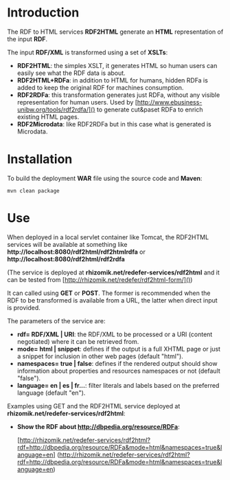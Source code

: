 # Introduction

The RDF to HTML services **RDF2HTML** generate an **HTML** representation of the input **RDF**.

The input **RDF/XML** is transformed using a set of **XSLTs**:
 
* **RDF2HTML**: the simples XSLT, it generates HTML so human users can easily see what the RDF data is about.
* **RDF2HTML+RDFa**: in addition to HTML for humans, hidden RDFa is added to keep the original RDF for machines consumption.
* **RDF2RDFa**: this transformation generates just RDFa, without any visible representation for human users. Used by [http://www.ebusiness-unibw.org/tools/rdf2rdfa/]() to generate cut&paset RDFa to enrich existing HTML pages.
* **RDF2Microdata**: like RDF2RDFa but in this case what is generated is Microdata.

# Installation

To build the deployment **WAR** file using the source code and **Maven**:

    mvn clean package

# Use

When deployed in a local servlet container like Tomcat, the RDF2HTML services will be available at something like **http://localhost:8080/rdf2html/rdf2htmlrdfa** or **http://localhost:8080/rdf2html/rdf2rdfa**

(The service is deployed at **rhizomik.net/redefer-services/rdf2html** and it can be tested from [http://rhizomik.net/redefer/rdf2html-form/]())

It can called using **GET** or **POST**. The former is recommended when the RDF to be transformed is available from a URL, the latter when direct input is provided.

The parameters of the service are:

*   **rdf= RDF/XML | URI**: the RDF/XML to be processed or a URI (content negotiated) where it can be retrieved from.
*   **mode= html | snippet**: defines if the output is a full XHTML page or just a snippet for inclusion in other web pages (default "html").
*   **namespaces= true | false**: defines if the rendered output should show information about properties and resources namespaces or not (default "false").
*   **language= en | es | fr...**: filter literals and labels based on the preferred language (default "en").

Examples using GET and the RDF2HTML service deployed at **rhizomik.net/redefer-services/rdf2html**:

*   **Show the RDF about http://dbpedia.org/resource/RDFa**:
    
    [http://rhizomik.net/redefer-services/rdf2html?rdf=http://dbpedia.org/resource/RDFa&mode=html&namespaces=true&language=en]
    (http://rhizomik.net/redefer-services/rdf2html?rdf=http://dbpedia.org/resource/RDFa&mode=html&namespaces=true&language=en)